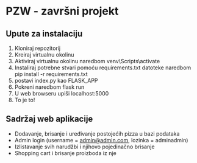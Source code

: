 # PZW - završni projekt

## Upute za instalaciju
1. Kloniraj repozitorij
2. Kreiraj virtualnu okolinu
3. Aktiviraj virtualnu okolinu naredbom venv\Scripts\activate
4. Instaliraj potrebne stvari pomoću requirements.txt datoteke naredbom pip install -r requirements.txt
5. postavi index.py kao FLASK_APP
6. Pokreni naredbom flask run
7. U web browseru upiši localhost:5000
8. To je to!

## Sadržaj web aplikacije
- Dodavanje, brisanje i uređivanje postojećih pizza u bazi podataka
- Admin login (username = admin@admin.com, lozinka = adminadmin)
- Izlistavanje svih narudžbi i njihovo pojedinačno brisanje
- Shopping cart i brisanje proizboda iz nje
